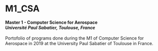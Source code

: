 # M1_CSA
<b>Master 1 - Computer Science for Aerospace<br />
<i>Université Paul Sabatier, Toulouse, France</i></b><br />
<br />
Portofolio of programs done during the M1 of Computer Science for 
Aerospace in 2019 at the University Paul Sabatier of Toulouse in France.

